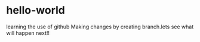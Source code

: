 # hello-world
learning the use of github
Making changes by creating branch.lets see what will happen next!!
